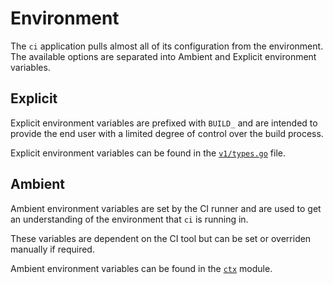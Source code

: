 # Environment

The `ci` application pulls almost all of its configuration from the environment.
The available options are separated into Ambient and Explicit environment variables.

## Explicit

Explicit environment variables are prefixed with `BUILD_` and are intended to provide the end user with a limited degree of control over the build process.

Explicit environment variables can be found in the [`v1/types.go`](../internal/api/v1/types.go) file.

## Ambient

Ambient environment variables are set by the CI runner and are used to get an understanding of the environment that `ci` is running in.

These variables are dependent on the CI tool but can be set or overriden manually if required.

Ambient environment variables can be found in the [`ctx`](../internal/api/ctx/) module.
